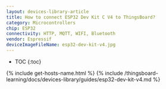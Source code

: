 ```yaml
---
layout: devices-library-article
title: How to connect ESP32 Dev Kit C V4 to ThingsBoard?
category: Microcontrollers
chip: ESP32
connectivity: HTTP, MQTT, WIFI, Bluetooth
vendor: Espressif
deviceImageFileName: esp32-dev-kit-v4.jpg
---
```


* TOC
{:toc}

{% include get-hosts-name.html %}
{% include /thingsboard-learning/docs/devices-library/guides/esp32-dev-kit-v4.md %}